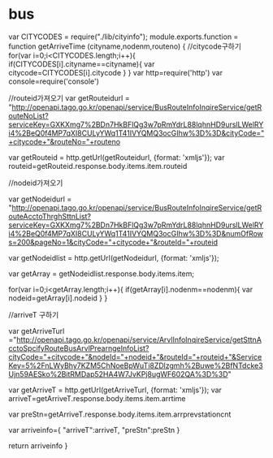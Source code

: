 # bus
var CITYCODES = require("./lib/cityinfo");
module.exports.function = function getArriveTime (cityname,nodenm,routeno) {
//citycode구하기  
 for(var i=0;i<CITYCODES.length;i++){
  if(CITYCODES[i].cityname==cityname){
    var citycode=CITYCODES[i].citycode
  }
 }
  var http=require('http')
  var console=require('console') 
  
//routeid가져오기
 var getRouteidurl = "http://openapi.tago.go.kr/openapi/service/BusRouteInfoInqireService/getRouteNoList?serviceKey=GXKXmg7%2BDn7HkBFlQg3w7pRmYdrL88lqhnHD9urslLWelRYi4%2BeQ0f4MP7qXI8CULyYWq1T41IVYQMQ3ocGIhw%3D%3D&cityCode="+citycode+"&routeNo="+routeno
  
 var getRouteid = http.getUrl(getRouteidurl, {format: 'xmljs'});
var routeid=getRouteid.response.body.items.item.routeid

 //nodeid가져오기

  var getNodeidurl = "http://openapi.tago.go.kr/openapi/service/BusRouteInfoInqireService/getRouteAcctoThrghSttnList?serviceKey=GXKXmg7%2BDn7HkBFlQg3w7pRmYdrL88lqhnHD9urslLWelRYi4%2BeQ0f4MP7qXI8CULyYWq1T41IVYQMQ3ocGIhw%3D%3D&numOfRows=200&pageNo=1&cityCode="+citycode+"&routeId="+routeid


var getNodeidlist = http.getUrl(getNodeidurl, {format: 'xmljs'});

var getArray = getNodeidlist.response.body.items.item;

  for(var i=0;i<getArray.length;i++){
  if(getArray[i].nodenm==nodenm){
    var nodeid=getArray[i].nodeid
  }
 }

//arriveT 구하기 
  
var getArriveTurl ="http://openapi.tago.go.kr/openapi/service/ArvlInfoInqireService/getSttnAcctoSpcifyRouteBusArvlPrearngeInfoList?cityCode="+citycode+"&nodeId="+nodeid+"&routeId="+routeid+"&ServiceKey=5%2FnLWyBhy7KZM5ChNoeBpWuTi8ZDlzgmh%2Buwe%2BfNTdcke3Ujn59AESko%2BitRMDap52HA4W7JvKPj8ugWF602QA%3D%3D"
  
var getArriveT = http.getUrl(getArriveTurl, {format: 'xmljs'});
var arriveT=getArriveT.response.body.items.item.arrtime

var preStn=getArriveT.response.body.items.item.arrprevstationcnt

var arriveinfo={
  "arriveT":arriveT,
  "preStn":preStn
}

  return arriveinfo
}
